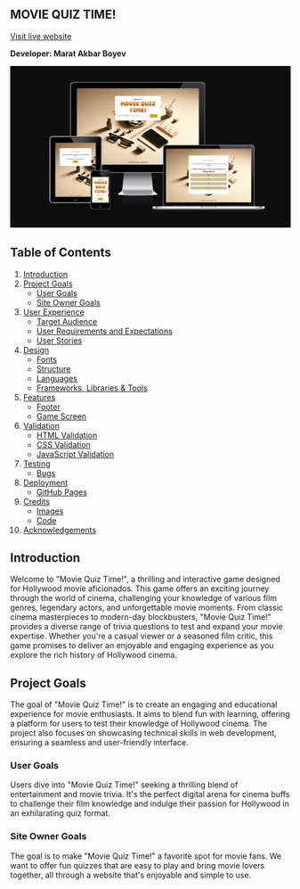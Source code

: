 ## MOVIE QUIZ TIME!

[Visit live website](https://mabswe.github.io/PP2/)

**Developer: Marat Akbar Boyev**

![Screenshot](assets/images/mockup.jpg)

## Table of Contents
1. [Introduction](#introduction)
2. [Project Goals](#project-goals)
    - [User Goals](#user-goals)
    - [Site Owner Goals](#site-owner-goals)
3. [User Experience](#user-experience)
   - [Target Audience](#target-audience)
   - [User Requirements and Expectations](#user-requirements-and-expectations)
   - [User Stories](#user-stories)
4. [Design](#design)
   - [Fonts](#fonts)
   - [Structure](#structure)
   - [Languages](#languages)
   - [Frameworks, Libraries & Tools](#frameworks-libraries--tools)
5. [Features](#features)
   - [Footer](#footer)
   - [Game Screen](#game-screen)
6. [Validation](#validation)
   - [HTML Validation](#html-validation)
   - [CSS Validation](#css-validation)
   - [JavaScript Validation](#javascript-validation)
7. [Testing](#testing)
   - [Bugs](#bugs)
8. [Deployment](#deployment)
    - [GitHub Pages](#github-pages)
9. [Credits](#credits)
    - [Images](#images)
    - [Code](#code)
10. [Acknowledgements](#acknowledgements)

## Introduction
Welcome to "Movie Quiz Time!", a thrilling and interactive game designed for Hollywood movie aficionados. This game offers an exciting journey through the world of cinema, challenging your knowledge of various film genres, legendary actors, and unforgettable movie moments. From classic cinema masterpieces to modern-day blockbusters, "Movie Quiz Time!" provides a diverse range of trivia questions to test and expand your movie expertise. Whether you're a casual viewer or a seasoned film critic, this game promises to deliver an enjoyable and engaging experience as you explore the rich history of Hollywood cinema.

## Project Goals
The goal of "Movie Quiz Time!" is to create an engaging and educational experience for movie enthusiasts. It aims to blend fun with learning, offering a platform for users to test their knowledge of Hollywood cinema. The project also focuses on showcasing technical skills in web development, ensuring a seamless and user-friendly interface.
### User Goals
Users dive into "Movie Quiz Time!" seeking a thrilling blend of entertainment and movie trivia. It's the perfect digital arena for cinema buffs to challenge their film knowledge and indulge their passion for Hollywood in an exhilarating quiz format.
### Site Owner Goals
The goal is to make "Movie Quiz Time!" a favorite spot for movie fans. We want to offer fun quizzes that are easy to play and bring movie lovers together, all through a website that's enjoyable and simple to use.